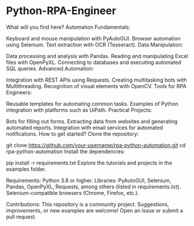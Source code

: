 ﻿# Python-RPA-Engineer

 What will you find here?
Automation Fundamentals:

Keyboard and mouse manipulation with PyAutoGUI.
Browser automation using Selenium.
Text extraction with OCR (Tesseract).
Data Manipulation:

Data processing and analysis with Pandas.
Reading and manipulating Excel files with OpenPyXL.
Connecting to databases and executing automated SQL queries.
Advanced Automation:

Integration with REST APIs using Requests.
Creating multitasking bots with Multithreading.
Recognition of visual elements with OpenCV.
Tools for RPA Engineers:

Reusable templates for automating common tasks.
Examples of Python integration with platforms such as UiPath.
Practical Projects:

Bots for filling out forms.
Extracting data from websites and generating automated reports.
Integration with email services for automated notifications.
How to get started?
Clone the repository:


git clone https://github.com/your-username/rpa-python-automation.git
cd rpa-python-automation
Install the dependencies:


pip install -r requirements.txt
Explore the tutorials and projects in the examples folder.

Requirements:
Python 3.8 or higher.
Libraries: PyAutoGUI, Selenium, Pandas, OpenPyXL, Requests, among others (listed in requirements.txt).
Selenium-compatible browsers (Chrome, Firefox, etc.).

Contributions:
This repository is a community project. Suggestions, improvements, or new examples are welcome!
Open an issue or submit a pull request.
